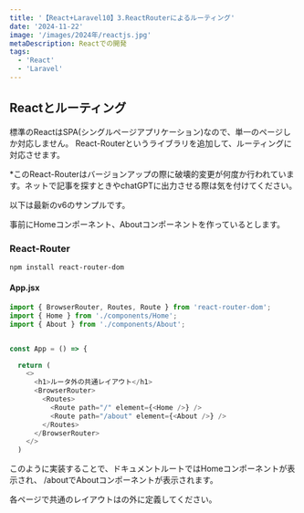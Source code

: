 ```yaml
---
title: '【React+Laravel10】3.ReactRouterによるルーティング'
date: '2024-11-22'
image: '/images/2024年/reactjs.jpg'
metaDescription: Reactでの開発
tags:
  - 'React'
  - 'Laravel'
---
```


## Reactとルーティング

標準のReactはSPA(シングルページアプリケーション)なので、単一のページしか対応しません。
React-Routerというライブラリを追加して、ルーティングに対応させます。

*このReact-Routerはバージョンアップの際に破壊的変更が何度か行われています。ネットで記事を探すときやchatGPTに出力させる際は気を付けてください。

以下は最新のv6のサンプルです。

事前にHomeコンポーネント、Aboutコンポーネントを作っているとします。


### React-Router


```bash
npm install react-router-dom
```


#### App.jsx
```javascript
import { BrowserRouter, Routes, Route } from 'react-router-dom';
import { Home } from './components/Home';
import { About } from './components/About';


const App = () => {

  return (
    <>
      <h1>ルータ外の共通レイアウト</h1>
      <BrowserRouter>
        <Routes>
          <Route path="/" element={<Home />} />
          <Route path="/about" element={<About />} />
        </Routes>
      </BrowserRouter>
    </>
  )
```

このように実装することで、ドキュメントルートではHomeコンポーネントが表示され、
/aboutでAboutコンポーネントが表示されます。

各ページで共通のレイアウトは<BrowserRouter>の外に定義してください。
